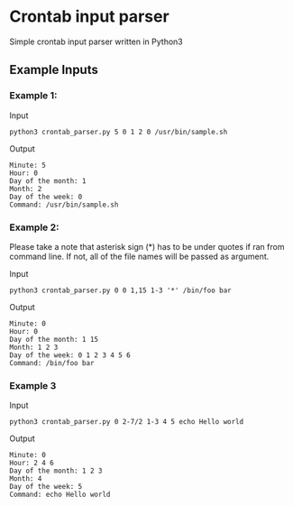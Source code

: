# Crontab input parser

Simple crontab input parser written in Python3

## Example Inputs

### Example 1:

Input
```
python3 crontab_parser.py 5 0 1 2 0 /usr/bin/sample.sh
```
Output
```
Minute: 5
Hour: 0
Day of the month: 1
Month: 2
Day of the week: 0
Command: /usr/bin/sample.sh
```

### Example 2:

Please take a note that asterisk sign (*) has to be under quotes if ran from command line. If not, all of the file names will be passed as argument.

Input
```
python3 crontab_parser.py 0 0 1,15 1-3 '*' /bin/foo bar
```
Output
```
Minute: 0
Hour: 0
Day of the month: 1 15
Month: 1 2 3
Day of the week: 0 1 2 3 4 5 6
Command: /bin/foo bar
```

### Example 3

Input 
```
python3 crontab_parser.py 0 2-7/2 1-3 4 5 echo Hello world
```
Output
```
Minute: 0
Hour: 2 4 6
Day of the month: 1 2 3
Month: 4
Day of the week: 5
Command: echo Hello world
```
